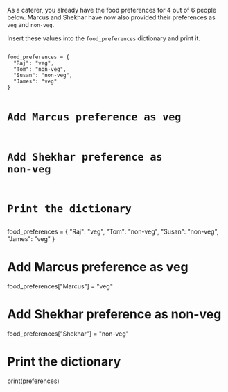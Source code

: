 As a caterer, you already have the food preferences for 4 out of 6 people below. Marcus and Shekhar have now also provided their preferences as `veg` and `non-veg`.

Insert these values into the `food_preferences` dictionary and print it.

<codeblock language="python" type="exercise" testMode="fixedInput">
<code>
food_preferences = {
  "Raj": "veg",
  "Tom": "non-veg",
  "Susan": "non-veg",
  "James": "veg"
}

# Add Marcus preference as veg

# Add Shekhar preference as non-veg

# Print the dictionary
</code>

<solution>
food_preferences = {
  "Raj": "veg",
  "Tom": "non-veg",
  "Susan": "non-veg",
  "James": "veg"
}

# Add Marcus preference as veg
food_preferences["Marcus"] = "veg"

# Add Shekhar preference as non-veg
food_preferences["Shekhar"] = "non-veg"

# Print the dictionary
print(preferences)
</solution>
</codeblock>